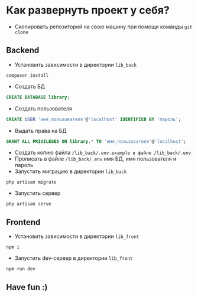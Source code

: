 # Как развернуть проект у себя?

 - Скопировать репозиторий на свою машину при помощи команды `git clone`
 
## Backend
 - Установить зависимости в директории `lib_back`
 ```
 composer install
 ```
 - Создать БД 
 ```sql
 CREATE DATABASE library;
 ```
 - Создать пользователя 
 ```sql
 CREATE USER 'имя_пользователя'@'localhost' IDENTIFIED BY 'пароль';
 ```
 - Выдать права на БД 
 ```sql
 GRANT ALL PRIVILEGES ON library.* TO 'имя_пользователя'@'localhost';
 ```
 - Создать копию файла `/lib_back/.env.example в файле /lib_back/.env`
 - Прописать в файле `/lib_back/.env` имя БД, имя пользователя и пароль
 - Запустить миграцию в директории `lib_back`
 ```
 php artisan migrate
 ```
 - Запустить сервер
 ```
 php artisan serve
 ```
 
 ## Frontend
 - Установить зависимости в директории `lib_front`
 ```
 npm i
 ```
 - Запустить dev-сервер в директории `lib_front`
 ```
 npm run dev
 ```
 
 ## Have fun :)

